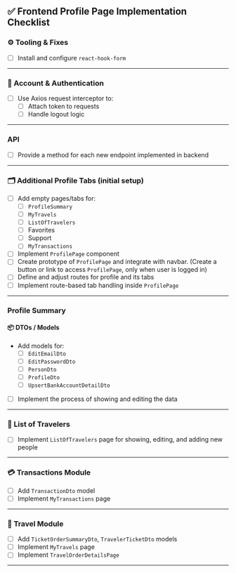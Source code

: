 ## ✅ Frontend Profile Page Implementation Checklist

### ⚙️ Tooling & Fixes
- [ ]  Install and configure `react-hook-form`
---
### 🔐 Account & Authentication
- [ ] Use Axios request interceptor to:
    - [ ]  Attach token to requests
    - [ ] Handle logout logic
---
### API
- [ ] Provide a method for each new endpoint implemented in backend  
---
### 🗂️ Additional Profile Tabs (initial setup)

- [ ]  Add empty pages/tabs for:
    - [ ] `ProfileSummary`
	- [ ] `MyTravels`
	- [ ] `ListOfTravelers`
	- [ ] Favorites
    - [ ] Support
    - [ ] `MyTransactions`
- [ ] Implement `ProfilePage` component
- [ ]  Create prototype of `ProfilePage` and integrate with navbar. (Create a button or link to access `ProfilePage`, only when user is logged in)
- [ ] Define and adjust routes for profile and its tabs
- [ ] Implement route-based tab handling inside `ProfilePage`

---
### Profile Summary 
#### 📦 DTOs / Models
-  Add models for:
    - [ ]  `EditEmailDto`
    - [ ]  `EditPasswordDto`
    - [ ]  `PersonDto`
    - [ ]  `ProfileDto`
    - [ ] `UpsertBankAccountDetailDto`
 - [ ] Implement the process of showing and editing the data
---
### 🧍 List of Travelers
- [ ]  Implement `ListOfTravelers` page for showing, editing, and adding new people

---
### 💳 Transactions Module
- [ ] Add `TransactionDto` model
- [ ]  Implement `MyTransactions` page
---
### 🚆 Travel Module
- [ ] Add `TicketOrderSummaryDto`, `TravelerTicketDto` models
- [ ] Implement `MyTravels` page
- [ ] Implement `TravelOrderDetailsPage`

---

